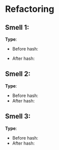 # Refactoring



## Smell 1: 

**Type**: 

* Before hash: 

* After hash: 

  

## Smell 2:

**Type**: 

* Before hash: 
* After hash: 



## Smell 3:

**Type**: 

* Before hash: 
* After hash: 

